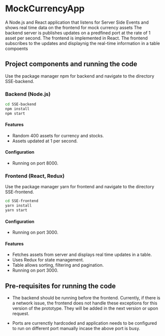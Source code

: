 # MockCurrencyApp
A Node.js and React application that listens for Server Side Events and shows real time data on the frontend for mock currency assets
The backend server is publishes updates on a predfined port at the rate of 1 asset per second. The frontend is implemented in React.
The frontend subscribes to the updates and displaynig the real-time information in a table compoents

## Project components and running the code
Use the package manager npm for backend and navigate to the directory SSE-backend.


### Backend (Node.js)
```bash
cd SSE-backend
npm install
npm start
```
#### Features
- Random 400 assets for currency and stocks.
- Assets updated at 1 per second.


#### Configuration
- Running on port 8000.

### Frontend (React, Redux)
Use the package manager yarn for frontend and navigate to the directory SSE-frontend.

```bash
cd SSE-frontend
yarn install
yarn start
```
#### Configuration
- Running on port 3000.

#### Features
- Fetches assets from server and displays real time updates in a table.
- Uses Redux for state management.
- Table allows sorting, filtering and pagination.
- Running on port 3000.



## Pre-requisites for running the code

- The backend should be running before the frontend. Currently, if there is a network issue, the frontend does not handle these exceptions for this version of the prototype. They will be added in the next version or upon request.

- Ports are currenctly hardcoded and application needs to be configured to run on different port manually incase the above port is busy.
